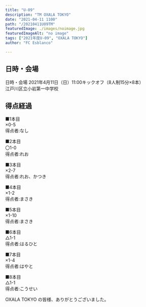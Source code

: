 ```yaml
---
title: "U-09"
description: "TM OXALA TOKYO"
date: "2021-04-11 1100"
path: "/20210411U09TM"
featuredImage: ./images/noimage.jpg
featuredImageAlt: "no image"
tags: ["2021年度U-09", "OXALA TOKYO"]
author: "FC Esblanco"

---
```



## 日時・会場

日時・会場
2021年4月11日（日）11:00キックオフ（8人制15分×8本）  
江戸川区立小岩第一中学校

## 得点経過

■1本目  
×0-5  
得点者:なし

■2本目  
〇1-0  
得点者:れお

■3本目  
×2-7  
得点者:れお、かつき

■4本目  
×1-2  
得点者:まさき

■5本目  
×1-10  
得点者:まさき

■6本目  
△1-1  
得点者:はるひと

■7本目  
×1-4  
得点者:はやと

■8本目  
△1-1  
得点者:こうせい


OXALA TOKYO の皆様、ありがとうございました。
